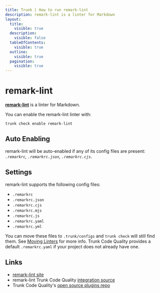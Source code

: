 ```yaml
---
title: Trunk | How to run remark-lint
description: remark-lint is a linter for Markdown
layout:
  title:
    visible: true
  description:
    visible: false
  tableOfContents:
    visible: true
  outline:
    visible: true
  pagination:
    visible: true
---
```


# remark-lint

[**remark-lint**](https://github.com/remarkjs/remark-lint#readme) is a linter for Markdown.

You can enable the remark-lint linter with:

```shell
trunk check enable remark-lint
```

## Auto Enabling

remark-lint will be auto-enabled if any of its config files are present: _`.remarkrc`, `.remarkrc.json`, `.remarkrc.cjs`_.

## Settings

remark-lint supports the following config files:

* `.remarkrc`
* `.remarkrc.json`
* `.remarkrc.cjs`
* `.remarkrc.mjs`
* `.remarkrc.js`
* `.remarkrc.yaml`
* `.remarkrc.yml`

You can move these files to `.trunk/configs` and `trunk check` will still find them. See [Moving Linters](../configure-linters.md#moving-linters) for more info. Trunk Code Quality provides a default `.remarkrc.yaml` if your project does not already have one.

## Links

* [remark-lint site](https://github.com/remarkjs/remark-lint#readme)
* remark-lint Trunk Code Quality [integration source](https://github.com/trunk-io/plugins/tree/main/linters/remark-lint)
* Trunk Code Quality's [open source plugins repo](https://github.com/trunk-io/plugins/tree/main)
